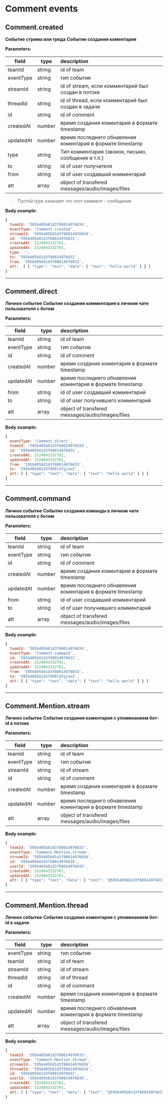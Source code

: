 # Comment events

## Comment.created

**Событие стрима или треда**
**Событие создания коментария**

**Parameters:**

| field     | type   | description  |
| --------- |--------| :----------- |
| teamId    | string | id of team    |
| eventType | string | тип события   |
| streamId  | string | id of stream, если комментарий был создан в потоке |
| threadId  | string | id of thread, если комментарий был создан в задаче |
| id        | string | id of comment |
| createdAt | number | время создания коментария в формате timestamp |
| updatedAt | number | время последнего обнавления коментария в формате timestamp |
| type      | string | Тип комментария (звонок, письмо, сообщение и т.п.) |
| to        | string | id of user получателя |
| from      | string | id of user создавший комментарий |
| att       | array  | object of transfered messages/audio/images/files |

> Пустой type означает что этот коммент - сообщение

**Body example:**

```js
{
  teamId: '595b405b81d3f8001497603d',
  eventType: 'Comment.created',
  streamId: '595b405b81d3f80014976034',
  id: '595b405b81d3f80014976031',
  createdAt: 1524043332761,
  updatedAt: 1524043332761,
  type: '',
  to: '595b405b81d3f80014976032',
  from: '595b405b81d3f80014976033',
  att:  [ { "type": "text", "data": { "text": "hello world" } } ]
}
```
---

## Comment.direct

**Личное событие**
**Событие создания комментария в личном чате пользователя с ботом**

**Parameters:**

| field     | type   | description  |
| --------- |--------| :----------- |
| teamId    | string | id of team    |
| eventType | string | тип события   |
| id        | string | id of comment |
| createdAt | number | время создания коментария в формате timestamp |
| updatedAt | number | время последнего обнавления коментария в формате timestamp |
| from      | string | id of user создавший комментарий |
| to        | string | id of user получившего комментарий |
| att       | array  | object of transfered messages/audio/images/files |


**Body example:**

```js
{
  eventType: 'Сomment.direct',
  teamId: '595b405b81d3f8001497603d',
  id: '595b405b81d3f80014976031',
  createdAt: 1524043332761,
  updatedAt: 1524043332761,
  from: '595b405b81d3f80014976033',
  to: '595b405b81d3f800ldfgjeo3',
  att: [ { "type": "text", "data": { "text": "hello world" } } ]
}
```
---

## Comment.command

**Личное событие**
**Событие создания команды в личном чате пользователя с ботом**

**Parameters:**

| field     | type   | description  |
| --------- |--------| :----------- |
| teamId    | string | id of team    |
| eventType | string | тип события   |
| id        | string | id of comment |
| createdAt | number | время создания коментария в формате timestamp |
| updatedAt | number | время последнего обнавления коментария в формате timestamp |
| from      | string | id of user создавший комментарий |
| to        | string | id of user получившего комментарий |
| att       | array  | object of transfered messages/audio/images/files |


**Body example:**

```js
{
  teamId: '595b405b81d3f8001497603d',
  eventType: 'Comment.command',
  id: '595b405b81d3f80014976031',
  createdAt: 1524043332761,
  updatedAt: 1524043332761,
  from: '595b405b81d3f80014976033',
  to: '595b405b81d3f800ldfgjeo3',
  att: [ { "type": "text", "data": { "text": "hello world" } } ]
}
```
------------------------------------------------------------------------------------

## Сomment.Mention.stream

**Личное событие**
**События создания коментария с упоминанием бот-id в потоке**

**Parameters:**

| field     | type   | description  |
| --------- |--------| :----------- |
| teamId    | string | id of team    |
| eventType | string | тип события   |
| streamId  | string | id of stream |
| id        | string | id of comment |
| createdAt | number | время создания коментария в формате timestamp |
| updatedAt | number | время последнего обнавления коментария в формате timestamp |
| att       | array  | object of transfered messages/audio/images/files |

**Body example:**

```js
{
  teamId: '595b405b81d3f80014976033',
  eventType: 'Сomment.Mention.stream',
  streamId: '595b405b81d3f80014976036',
  id: '595b405b81d3f80014976034',
  userId: '595b405b81d3f80014976035',
  createdAt: 1524043332761,
  updatedAt: 1524043332761,
  att: [ { "type": "text", "data": { "text": "@595b405b81d3f80014976033@ hello world" } } ]
}
```
------------------------------------------------------------------------------------

## Comment.Mention.thread

**Личное событие**
**События создания коментария с упоминанием бот-id в задаче**


**Parameters:**

| field     | type   | description  |
| --------- |--------| :----------- |
| eventType | string | тип события   |
| teamId    | string | id of team    |
| streamId  | string | id of stream |
| threadId  | string | id of thread |
| id        | string | id of comment |
| createdAt | number | время создания коментария в формате timestamp |
| updatedAt | number | время последнего обнавления коментария в формате timestamp |
| att       | array  | object of transfered messages/audio/images/files |

**Body example:**

```js
{
  teamId: '595b405b81d3f80014976033',
  eventType: 'Comment.Mention.thread',
  streamId: '595b405b81d3f80014976036',
  threadId: '595b405b81d3f80014976034',
  id: '595b405b81d3f80014976037',
  userId: '595b405b81d3f80014976036',
  createdAt: 1524043332761,
  updatedAt: 1524043332761,
  att: [ { "type": "text", "data": { "text": "@595b405b81d3f80014976033@ hello world" } } ]
}
```